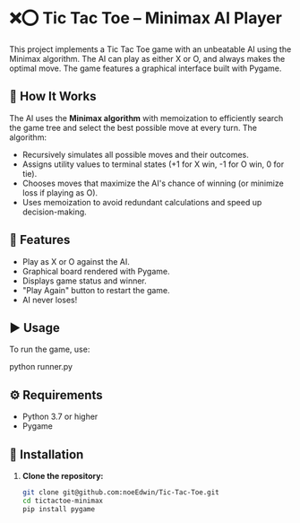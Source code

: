 # ❌⭕ Tic Tac Toe – Minimax AI Player

This project implements a Tic Tac Toe game with an unbeatable AI using the Minimax algorithm. The AI can play as either X or O, and always makes the optimal move. The game features a graphical interface built with Pygame.

## 🧠 How It Works

The AI uses the **Minimax algorithm** with memoization to efficiently search the game tree and select the best possible move at every turn. The algorithm:

- Recursively simulates all possible moves and their outcomes.
- Assigns utility values to terminal states (+1 for X win, -1 for O win, 0 for tie).
- Chooses moves that maximize the AI's chance of winning (or minimize loss if playing as O).
- Uses memoization to avoid redundant calculations and speed up decision-making.

## 📂 Features

- Play as X or O against the AI.
- Graphical board rendered with Pygame.
- Displays game status and winner.
- "Play Again" button to restart the game.
- AI never loses!

## ▶️ Usage

To run the game, use:

python runner.py

## ⚙️ Requirements

- Python 3.7 or higher
- Pygame

## 💾 Installation

1. **Clone the repository:**
   ```bash
   git clone git@github.com:noeEdwin/Tic-Tac-Toe.git
   cd tictactoe-minimax
   pip install pygame
